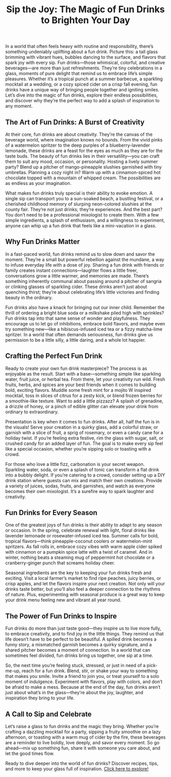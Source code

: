 <!DOCTYPE html>
<html lang="en">
<head>
    <meta charset="UTF-8">
    <meta name="viewport" content="width=device-width, initial-scale=1.0">
    <title>Sip the Joy: The Magic of Fun Drinks</title>
</head>
<body>
    <header>
        <h1>Sip the Joy: The Magic of Fun Drinks to Brighten Your Day</h1>
    </header>
    <main>
        <section>
            <p>In a world that often feels heavy with routine and responsibility, there’s something undeniably uplifting about a fun drink. Picture this: a tall glass brimming with vibrant hues, bubbles dancing to the surface, and flavors that spark joy with every sip. Fun drinks—those whimsical, colorful, and creative beverages—are more than just refreshments. They’re tiny celebrations in a glass, moments of pure delight that remind us to embrace life’s simple pleasures. Whether it’s a tropical punch at a summer barbecue, a sparkling mocktail at a wedding, or a cozy spiced cider on a crisp fall evening, fun drinks have a unique way of bringing people together and igniting smiles. Let’s dive into the magic of fun drinks, explore their endless possibilities, and discover why they’re the perfect way to add a splash of inspiration to any moment.</p>
        </section>
        <section>
            <h2>The Art of Fun Drinks: A Burst of Creativity</h2>
            <p>At their core, fun drinks are about creativity. They’re the canvas of the beverage world, where imagination knows no bounds. From the vivid pinks of a watermelon spritzer to the deep purples of a blueberry-lavender lemonade, these drinks are a feast for the eyes as much as they are for the taste buds. The beauty of fun drinks lies in their versatility—you can craft them to suit any mood, occasion, or personality. Hosting a lively summer party? Blend up a pitcher of mango-pineapple slushies garnished with tiny umbrellas. Planning a cozy night in? Warm up with a cinnamon-spiced hot chocolate topped with a mountain of whipped cream. The possibilities are as endless as your imagination.</p>
            <p>What makes fun drinks truly special is their ability to evoke emotion. A single sip can transport you to a sun-soaked beach, a bustling festival, or a cherished childhood memory of slurping neon-colored slushies at the county fair. They’re not just drinks; they’re experiences. And the best part? You don’t need to be a professional mixologist to create them. With a few simple ingredients, a splash of enthusiasm, and a willingness to experiment, anyone can whip up a fun drink that feels like a mini-vacation in a glass.</p>
        </section>
        <section>
            <h2>Why Fun Drinks Matter</h2>
            <p>In a fast-paced world, fun drinks remind us to slow down and savor the moment. They’re a small but powerful rebellion against the mundane, a way to infuse everyday life with a dose of joy. Sharing a fun drink with friends or family creates instant connections—laughter flows a little freer, conversations grow a little warmer, and memories are made. There’s something inherently communal about passing around a pitcher of sangria or clinking glasses of sparkling cider. These drinks aren’t just about quenching thirst; they’re about celebrating life’s little victories and finding beauty in the ordinary.</p>
            <p>Fun drinks also have a knack for bringing out our inner child. Remember the thrill of ordering a bright blue soda or a milkshake piled high with sprinkles? Fun drinks tap into that same sense of wonder and playfulness. They encourage us to let go of inhibitions, embrace bold flavors, and maybe even try something new—like a hibiscus-infused iced tea or a fizzy matcha-lime spritzer. In a world that often demands seriousness, fun drinks give us permission to be a little silly, a little daring, and a whole lot happier.</p>
        </section>
        <section>
            <h2>Crafting the Perfect Fun Drink</h2>
            <p>Ready to create your own fun drink masterpiece? The process is as enjoyable as the result. Start with a base—something simple like sparkling water, fruit juice, or herbal tea. From there, let your creativity run wild. Fresh fruits, herbs, and spices are your best friends when it comes to building bold, exciting flavors. Muddle some fresh mint for a mojito W inspired mocktail, toss in slices of citrus for a zesty kick, or blend frozen berries for a smoothie-like texture. Want to add a little pizzazz? A splash of grenadine, a drizzle of honey, or a pinch of edible glitter can elevate your drink from ordinary to extraordinary.</p>
            <p>Presentation is key when it comes to fun drinks. After all, half the fun is in the visuals! Serve your creation in a quirky glass, add a colorful straw, or garnish with a slice of fruit, a sprig of rosemary, or even a candy cane for a holiday twist. If you’re feeling extra festive, rim the glass with sugar, salt, or crushed candy for an added layer of fun. The goal is to make every sip feel like a special occasion, whether you’re sipping solo or toasting with a crowd.</p>
            <p>For those who love a little fizz, carbonation is your secret weapon. Sparkling water, soda, or even a splash of tonic can transform a flat drink into a bubbly delight. If you’re catering to a crowd, consider setting up a DIY drink station where guests can mix and match their own creations. Provide a variety of juices, sodas, fruits, and garnishes, and watch as everyone becomes their own mixologist. It’s a surefire way to spark laughter and creativity.</p>
        </section>
        <section>
            <h2>Fun Drinks for Every Season</h2>
            <p>One of the greatest joys of fun drinks is their ability to adapt to any season or occasion. In the spring, celebrate renewal with light, floral drinks like lavender lemonade or rosewater-infused iced tea. Summer calls for bold, tropical flavors—think pineapple-coconut coolers or watermelon-mint spritzers. As fall rolls in, embrace cozy vibes with warm apple cider spiked with cinnamon or a pumpkin spice latte with a twist of caramel. And in winter, nothing beats a steaming mug of peppermint hot chocolate or a cranberry-ginger punch that screams holiday cheer.</p>
            <p>Seasonal ingredients are the key to keeping your fun drinks fresh and exciting. Visit a local farmer’s market to find ripe peaches, juicy berries, or crisp apples, and let the flavors inspire your next creation. Not only will your drinks taste better, but you’ll also feel a deeper connection to the rhythms of nature. Plus, experimenting with seasonal produce is a great way to keep your drink menu feeling new and vibrant all year round.</p>
        </section>
        <section>
            <h2>The Power of Fun Drinks to Inspire</h2>
            <p>Fun drinks do more than just taste good—they inspire us to live more fully, to embrace creativity, and to find joy in the little things. They remind us that life doesn’t have to be perfect to be beautiful. A spilled drink becomes a funny story, a mismatched garnish becomes a quirky signature, and a shared pitcher becomes a moment of connection. In a world that can sometimes feel divided, fun drinks bring us together, one sip at a time.</p>
            <p>So, the next time you’re feeling stuck, stressed, or just in need of a pick-me-up, reach for a fun drink. Blend, stir, or shake your way to something that makes you smile. Invite a friend to join you, or treat yourself to a solo moment of indulgence. Experiment with flavors, play with colors, and don’t be afraid to make a mess. Because at the end of the day, fun drinks aren’t just about what’s in the glass—they’re about the joy, laughter, and inspiration they bring to your life.</p>
        </section>
        <section>
            <h2>A Call to Sip and Celebrate</h2>
            <p>Let’s raise a glass to fun drinks and the magic they bring. Whether you’re crafting a dazzling mocktail for a party, sipping a fruity smoothie on a lazy afternoon, or toasting with a warm mug of cider by the fire, these beverages are a reminder to live boldly, love deeply, and savor every moment. So go ahead—mix up something fun, share it with someone you care about, and let the good times flow.</p>
            <p>Ready to dive deeper into the world of fun drinks? Discover recipes, tips, and more to keep your glass full of inspiration. <a href="https://lhinspire.com/fun-refreshing-summer-drinks-for-easy-home-entertaining/">Click here to explore!</a></p>
        </section>
    </main>
</body>
</html>
